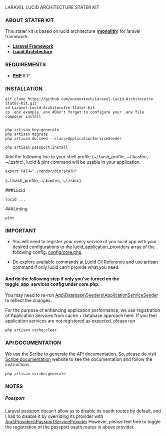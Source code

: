 
LARAVEL LUCID ARCHITECTURE STATER KIT

### ABOUT STATER KIT
This stater kit is based on lucid architecture (**[monolith](https://docs.lucidarch.dev/micro-vs-monolith/#monolith)**) for laravel framework.
- **[Laravel Framework](https://laravel.com/)**
- **[Lucid Architecture](https://lucidarch.dev/)**

### REQUIREMENTS
- **[PHP](https://www.php.net/)** 8.1^

### INSTALLATION
```shell
git clone https://github.com/onenextech/Laravel-Lucid-Architecutre-Stater-Kit.git 
cd Laravel-Lucid-Architecutre-Stater-Kit
cp .env.example .env #Don't forget to configure your .env file
composer install


php artisan key:generate
php artisan migrate
php artisan db:seed --class=ApplicationServiceSeeder

php artisan passport:install
```


Add the following line to your shell profile (~/.bash_profile, ~/.bashrc, ~/.zshrc), lucid & pint command will be usable in your application.
```shell
export PATH="./vendor/bin:$PATH"
```
(~/.bash_profile, ~/.bashrc, ~/.zshrc)

###Lucid
```shell
lucid ...
```

###Linting
```shell
pint
```


### IMPORTANT
- You will need to register your every service of you lucid app with your desired configurations to the lucid_application_providers array of the following config.
[config/core.php](./config/core.php).

- Do explore available commands at [Lucid Cli Reference](https://docs.lucidarch.dev/cli/) and use artisan command if only lucid can't provide what you need.


#### And do the following step if only you've turned on the toggle_app_services config under core.php.
You may need to re-run [App\Database\Seeders\ApplicationServiceSeeder](./database/seeders/ApplicationServiceSeeder.php) to reflect the changes.

For the purpose of enhancing application performance, we use registration of Application Services from cache + database approach here.
If you feel application services are not registered as expected, please run
```shell
php artisan cache:clear
```

### API DOCUMENTATION

We use the Scribe to generate the API documentation. So, please do visit [Scribe documentation](https://scribe.knuckles.wtf/laravel) website to see the documentation and follow the instructions.

```shell
php artisan scribe:generate     
```

### NOTES

##### Passport
Laravel passport doesn't allow as to disable its oauth routes by default, and I had to disable it by overriding its provider with [App\Providers\PassportServiceProvider](./app/Providers/PassportServiceProvider.php)
However, please feel free to toggle the registration of the passport oauth routes in above provider.



